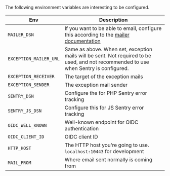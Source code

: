 The following environment variables are interesting to be configured.

| Env                    | Description                                                                                                                                          |
|------------------------|------------------------------------------------------------------------------------------------------------------------------------------------------|
| `MAILER_DSN`           | If you want to be able to email, configure this according to the [mailer documentation](https://symfony.com/doc/current/mailer.html#transport-setup) |
| `EXCEPTION_MAILER_URL` | Same as above. When set, exception mails will be sent. Not required to be used, and not recommended to use when Sentry is configured.                |                                                                                 |
| `EXCEPTION_RECEIVER`   | The target of the exception mails                                                                                                                    |
| `EXCEPTION_SENDER`     | The exception mail sender                                                                                                                            |
| `SENTRY_DSN`           | Configure the for PHP Sentry error tracking                                                                                                          |
| `SENTRY_JS_DSN`        | Configure this for JS Sentry error tracking                                                                                                          | 
| `OIDC_WELL_KNOWN`      | Well-known endpoint for OIDC authentication                                                                                                          |
| `OIDC_CLIENT_ID`       | OIDC client ID                                                                                                                                       |
| `HTTP_HOST`            | The HTTP host you're going to use. `localhost:10443` for development                                                                                 |
| `MAIL_FROM`            | Where email sent normally is coming from                                                                                                             |
